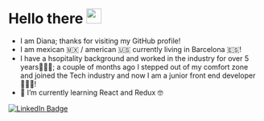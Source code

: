 <h1>
  Hello there
  <img src="https://media.giphy.com/media/hvRJCLFzcasrR4ia7z/giphy.gif" width="30px"/>
</h1>

<ul>
  <li> I am Diana; thanks for visiting my GitHub profile! </li>
  <li>I am mexican 🇲🇽 / american 🇺🇸 currently living in Barcelona 🇪🇸! </li>
  <li>I have a hsopitality background and worked in the industry for over 5 years👩🏻‍🍳; a couple of months ago
I stepped out of my comfort zone and joined the Tech industry and now I am a junior front end developer👩🏻‍💻!</li>
  <li> 🌱 I’m currently learning React and Redux 🤓 </li>
</ul>

<!---
Dianabarr19/Dianabarr19 is a ✨ special ✨ repository because its `README.md` (this file) appears on your GitHub profile.
You can click the Preview link to take a look at your changes.
--->
<div id="badges">
  <a href="https://www.linkedin.com/in/dianabarroso/">
    <img src="https://img.shields.io/badge/LinkedIn-blue?style=for-the-badge&logo=linkedin&logoColor=white" alt="LinkedIn Badge"/>
  </a>
</div>
